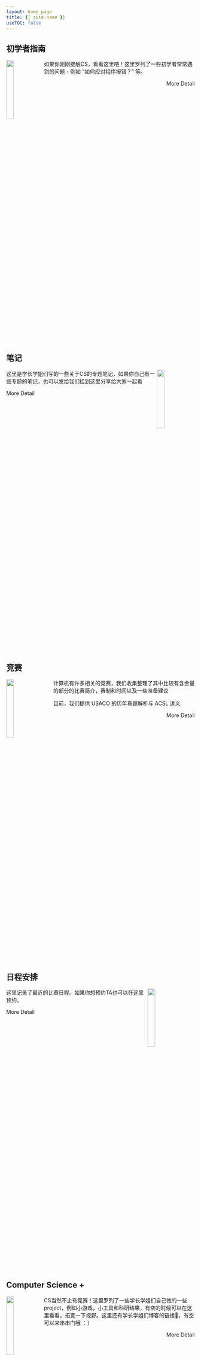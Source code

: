 ```yaml
---
layout: home_page
title: {{ site.name }}
useTOC: false
---
```


## 初学者指南
<img class="mainPage-img" src="{{ site.baseurl }}/assets/toBeginners.svg" height="20%" width="20%" style="float: left"/>

<p>如果你刚刚接触CS，看看这里吧！这里罗列了一些初学者常常遇到的问题 - 例如 “如何应对程序报错？” 等。</p>

<div class="main-button" style="float: right" onClick="window.location.href='{{ site.baseurl }}/secondary-pages/2021/01/31/To-Beginners.html'">More Detail</div>
<div style="clear: both"/>

## 笔记
<div style="clear: both"></div>

<img class="mainPage-img" src="{{ site.baseurl }}/assets/notes.svg" height="20%" width="20%" style="float: right"/>
<p>这里是学长学姐们写的一些关于CS的专题笔记，如果你自己有一些专题的笔记，也可以发给我们挂到这里分享给大家一起看</p>
<div class="main-button" style="float: left" onClick="window.location.href='{{ site.baseurl }}/secondary-pages/2021/03/04/notes.html'">More Detail</div>
<div style="clear: both"/>

## 竞赛
<img class="mainPage-img" src="{{ site.baseurl }}/assets/competition.svg" height="20%" width="20%" style="float: left; padding-right: 25px"/>
<p>计算机有许多相关的竞赛，我们收集整理了其中比较有含金量的部分的比赛简介，赛制和时间以及一些准备建议</p>
<p>目前，我们提供 USACO 的历年真题解析与 ACSL 讲义</p>
<div class="main-button" style="float: right" onClick="window.location.href='{{ site.baseurl }}/secondary-pages/2021/01/26/Competitions.html'">More Detail</div>
<div style="clear: both"/>

## 日程安排
<img class="mainPage-img" src="{{ site.baseurl }}/assets/meetTA.svg" height="20%" width="20%" style="float: right; padding-right: 25px"/>
<p>这里记录了最近的比赛日程。如果你想预约TA也可以在这里预约。</p>
<div class="main-button" style="float: left" onClick="window.location.href='{{ site.baseurl }}/secondary-pages/2021/01/26/Schedule.html'">More Detail</div>
<div style="clear: both"/>

## Computer Science +
<div style="clear: both"></div>
<img class="mainPage-img" src="{{ site.baseurl }}/assets/globe.svg" height="20%" width="20%" style="float: left"/>
<p>CS当然不止有竞赛！这里罗列了一些学长学姐们自己做的一些project，例如小游戏，小工具和科研结果，有空的时候可以在这里看看，拓宽一下视野。这里还有学长学姐们博客的链接🔗，有空可以来串串门哦 ：）</p>
<div class="main-button" style="float: right" 
onClick="window.location.href='{{ site.baseurl }}/secondary-pages/2021/01/26/Computer-Science+.html'">More Detail</div>
<div style="clear: both"></div>
